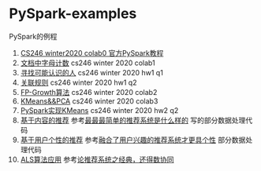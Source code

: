 # PySpark-examples
PySpark的例程   
1. [CS246 winter2020 colab0 官方PySpark教程](https://colab.research.google.com/drive/1gc6u6hItUKY9uJt6GXHaneSYCMaGcxp1)
2. [文档中字母计数](src/count_letters.py)  cs246 winter 2020 colab1
3. [寻找可能认识的人](src/people_you_might_know.py)  cs246 winter 2020 hw1 q1
4. [关联规则](src/association_rules.py) cs246 winter 2020 hw1 q2 
5. [FP-Growth算法](src/fp_growth.py) cs246 winter 2020 colab2
6. [KMeans&&PCA](src/CS246_Colab_3.ipynb) cs246 winter 2020 colab3
7. [PySpark实现KMeans](src/kmeans.py) cs246 winter 2020 hw2 q2
8. [基于内容的推荐](src/content_based_rec.py) 参考[最最最简单的推荐系统是什么样的](https://zhuanlan.zhihu.com/p/32000720) 写的部分数据处理代码
9. [基于用户个性的推荐](src/user_profile_based_rec.py) 参考[融合了用户兴趣的推荐系统才更具个性](https://zhuanlan.zhihu.com/p/32137818) 部分数据处理代码
10. [ALS算法应用](src/als.py) 参考[论推荐系统之经典，还得数协同](https://zhuanlan.zhihu.com/p/32211158)
